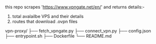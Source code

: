 this repo scrapes 'https://www.vpngate.net/en/' and returns details:- 

1) total avalailbe VPS and their details
2) routes that download .ovpn files



vpn-proxy/
├── fetch_vpngate.py
├── connect_vpn.py
├── config.json
├── entrypoint.sh
├── Dockerfile
└── README.md
